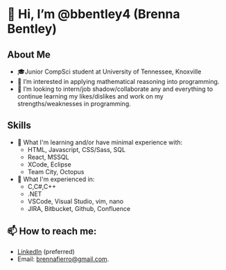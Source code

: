 # 👋 Hi, I’m @bbentley4 (Brenna Bentley)
## About Me
- 🎓Junior CompSci student at University of Tennessee, Knoxville 
- 👀 I’m interested in applying mathematical reasoning into programming.
- 💞️ I’m looking to intern/job shadow/collaborate any and everything to continue learning my likes/dislikes and work on my strengths/weaknesses in programming.
## Skills
- 🌱 What I'm learning and/or have minimal experience with:
  - HTML, Javascript, CSS/Sass, SQL
  - React, MSSQL
  - XCode, Eclipse
  - Team City, Octopus
- 🌟 What I'm experienced in:
  - C,C#,C++
  - .NET
  - VSCode, Visual Studio, vim, nano
  - JIRA, Bitbucket, Github, Confluence
## 📫 How to reach me: 
  - [LinkedIn](https://www.linkedin.com/in/brenna-bentley-40150910a/) (preferred)
  - Email: brennafierro@gmail.com. 

<!---
bbentley4/bbentley4 is a ✨ special ✨ repository because its `README.md` (this file) appears on your GitHub profile.
You can click the Preview link to take a look at your changes.
--->
